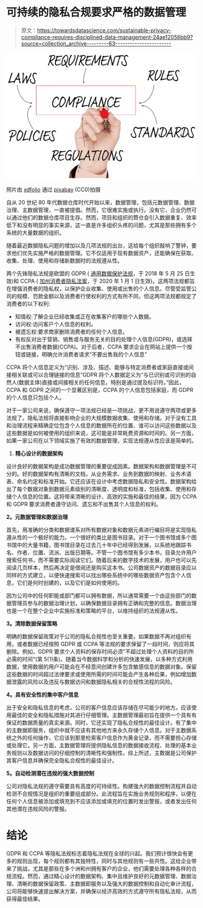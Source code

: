 # 可持续的隐私合规要求严格的数据管理

> 原文：<https://towardsdatascience.com/sustainable-privacy-compliance-requires-disciplined-data-management-24ae12056bb9?source=collection_archive---------63----------------------->

![](img/80c29e65da0225fe49373cb5dc9ce0d8.png)

照片由 [xdfolio](https://pixabay.com/users/xdfolio-14429816/) 通过 [pixabay](https://pixabay.com/en/rabbit-palm-hand-snatch-redheaded-373691/) (CC0)拍摄

自从 20 世纪 80 年代数据仓库时代开始以来，数据管理，包括元数据管理、数据治理、主数据管理，一直被提倡。然而，它很难实施或执行。没有它，企业仍然可以通过他们的数据仓库项目生存。然而，项目和组织的筒仓会引入数据重复、效率低下和没有明显的事实来源，这一直是许多组织头疼的问题，尤其是那些拥有多个系统的大量数据的组织。

随着最近数据隐私问题的增加以及几项法规的出台，这给每个组织敲响了警钟，要求他们优先实施严格的数据管理。它不仅适用于现有数据资产，还能确保在获取、收集、处理、使用和存储新数据时的法规遵从性。

两个先锋隐私法规是欧盟的 GDPR ( [通用数据保护法规](https://eur-lex.europa.eu/eli/reg/2016/679/oj)，于 2018 年 5 月 25 日生效)和 CCPA ( [加州消费者隐私法案](https://leginfo.legislature.ca.gov/faces/billTextClient.xhtml?bill_id=201720180AB375)，于 2020 年 1 月 1 日生效)。这两项法规都旨在增强消费者的隐私权，以保护企业收集、使用或出售的个人信息。尽管受监管公司的规模、罚款金额以及消费者行使权利的方式有所不同，但这两项法规都规定了消费者的以下权利:

*   知情权:了解企业已经收集或正在收集客户的哪些个人数据。
*   访问权:访问客户个人信息的权利。
*   被遗忘权:要求商家删除消费者的任何个人信息。
*   有权反对出于营销、销售或与服务无关的目的处理个人信息(GDPR)，或选择不出售消费者数据(CCPA)。对于后者，CCPA 要求企业在网站上提供一个按钮或链接，明确允许消费者请求“不要出售我的个人信息”

CCPA 将个人信息定义为“识别、涉及、描述、能够与特定消费者或家庭直接或间接相关联或可以合理链接的信息”GDPR 将个人数据定义为“与已识别或可识别的自然人(数据主体)直接或间接相关的任何信息，特别是通过提及标识符。”因此，CCPA 和 GDPR 之间的一个显著区别是，CCPA 的个人信息包括家庭，而 GDPR 的个人信息只包括个人。

对于一家公司来说，确保遵守一项法规已经是一项挑战，更不用说遵守两项或更多法规了。隐私法规将直接影响企业的大规模数据收集、使用和存储。对于没有工具和治理流程来精确定位包含个人信息的数据所在的位置、谁可以访问这些数据以及这些数据是如何被使用的组织来说，这可能是非常耗费资源和时间的。另一方面，如果一家公司在以下领域实施了有效的数据管理，实现法规遵从性应该是简单的。

1.  **精心设计的数据架构**

设计良好的数据架构是成功数据管理的重要促成因素。数据架构和数据管理是不可分的。好的数据架构有清晰的文档，从业务需求、业务到数据的映射、业务术语表、命名约定和标准开始。它还应该在设计中考虑数据隐私和安全性。数据架构给出了每个数据对象到数据元素级别的清晰度、透明度和标准，包括收集、使用和存储个人信息的位置。这将带来清晰的设计、高效的实施和最佳的结果，因为 CCPA 和 GDPR 要求消费者遵守访问、遗忘和不出售其个人信息的权利。

**2。元数据管理和数据治理**

首先，用准确的分类和数据谱系对所有数据对象和数据元素进行编目将是实现隐私遵从性的一个极好的能力。一个很好的类比是图书目录。对于一个图书馆或多个图书馆中的大量书籍，图书馆目录在过去几十年中已经得到发展，以系统地跟踪书名、作者、位置、流派、出版日期等。不管一个图书馆有多少本书，目录允许用户搜索任何书，而不需要实际阅读它们。随着后来的数字技术的发展，用户也可以先阅读几页样本，然后再决定是借阅还是购买这本书。公司数据资产的数据目录应以同样的方式建立，以便快速搜索可以找出哪些系统中的哪些数据资产包含个人信息，它们是何时创建的，以及它们是如何使用的。

因为公司中的任何职能或部门都可以拥有数据，所以通常需要一个由这些部门的数据管理员参与的数据治理计划，以确保数据目录拥有正确和完整的信息。数据治理也是一个在整个企业中实施标准和策略的平台，以维持组织的法规遵从性。

**3。清除数据保留策略**

明确的数据保留政策对于公司的隐私合规性也至关重要。如果数据不再对组织有用，或者数据已经按照 GDPR 或 CCPA 等法规的要求保留了一段时间，则应将其删除。例如，GDPR 要求个人资料的保存时间必须"不超过处理个人资料的目的所必需的时间"(第 5(1)条)。随着当今数据科学和分析的快速发展，以多种方式利用数据，使用数据的用户可能会在不经意间创建许多包含敏感信息的数据对象。保留这些数据的时间超过法律要求或使用所需的时间可能会产生各种后果，例如增加数据泄露的风险以及违反与数据访问和数据隐私相关的合规性流程的风险。

**4。具有安全性的集中客户信息**

出于安全和隐私信息的考虑，公司的客户信息应该存储在尽可能少的地方。应该使用最佳的安全和隐私措施对其进行仔细管理。主数据管理最初旨在提供一个具有有保证的数据质量的真实来源。同时，它还实现了隐私合规性的最佳设计。有了集中的主数据即服务，组织中就不应该有其他地方来永久存储个人信息。对于主数据系统之外的任何操作，它应该到那里检索客户信息作为黄金记录，而不需要担心存储或处理它。另一方面，主数据管理将提供隐私信息的数据接收流程、处理的基本业务规则以及数据访问的仔细控制的清晰性和强制性。综上所述，主数据是公司保护其客户信息并确保完全隐私合规性的最佳设计。

**5。自动检测潜在违规的强大数据控制**

公司对隐私法规的遵守需要具有高度的可持续性。构建强大的数据控制流程并自动检测不合规情况是组织的重要组成部分。此流程旨在实施业务规则和程序，以便在任何个人信息被添加或填充到不应该添加或填充的位置时发出警报，或者发出任何其他潜在违规风险的警报。

# **结论**

GDPR 和 CCPA 等隐私法规标志着隐私法规在全球的兴起。我们预计很快会有更多的规则出现，每个规则都有其独特性，同时与其他规则有一些共性。这给企业带来了挑战，尤其是那些在多个洲和州拥有客户的企业，他们需要处理各种各样的合规流程。然而，通过精心设计的数据架构、集中且维护良好的元数据管理、数据治理、清晰的数据保留政策、主数据即服务以及强大的数据控制和自动化审计流程，公司将能够快速提出解决方案，并确保以经济高效的方式遵守所有隐私法规，从而获得最佳结果。